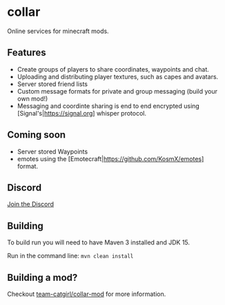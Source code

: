 # collar

Online services for minecraft mods.

## Features
* Create groups of players to share coordinates, waypoints and chat.
* Uploading and distributing player textures, such as capes and avatars.
* Server stored friend lists
* Custom message formats for private and group messaging (build your own mod!)
* Messaging and coordinte sharing is end to end encrypted using [Signal's|https://signal.org] whisper protocol.

## Coming soon
* Server stored Waypoints
* emotes using the [Emotecraft|https://github.com/KosmX/emotes] format.

## Discord
[Join the Discord](https://discord.gg/EG2e9dkPBf)

## Building
To build run you will need to have Maven 3 installed and JDK 15.

Run in the command line:
`mvn clean install`

## Building a mod?

Checkout [team-catgirl/collar-mod](https://github.com/team-catgirl/collar-mod) for more information.
